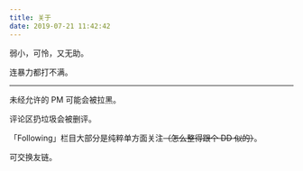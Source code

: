 ```yaml
---
title: 关于
date: 2019-07-21 11:42:42
---
```


弱小，可怜，又无助。

连暴力都打不满。

-----

未经允许的 PM 可能会被拉黑。

评论区扔垃圾会被删评。

「Following」栏目大部分是纯粹单方面关注~~（怎么整得跟个 DD 似的）~~。

可交换友链。